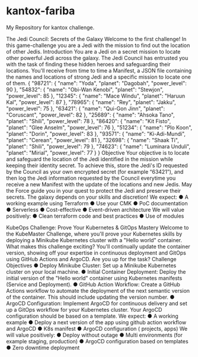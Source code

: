 # kantox-fariba
My Repository for kantox challenge.

The Jedi Council: Secrets of the Galaxy
Welcome to the first challenge! In this game-challenge you are a Jedi with the mission to find
out the location of other Jedis.
Introduction
You are a Jedi on a secret mission to locate other powerful Jedi across the galaxy. The Jedi
Council has entrusted you with the task of finding these hidden heroes and safeguarding
their locations. You'll receive from time to time a Manifest, a JSON file containing the names
and locations of strong Jedi and a specific mission to locate one of them.
{
"98721": {
"name": "Yoda",
"planet": "Dagobah",
"power_level": 90
},
"54832": {
"name": "Obi-Wan Kenobi",
"planet": "Stewjon",
"power_level": 85
},
"12345": {
"name": "Mace Windu",
"planet": "Haruun Kal",
"power_level": 87
},
"78965": {
"name": "Rey",
"planet": "Jakku",
"power_level": 75
},
"63421": {
"name": "Qui-Gon Jinn",
"planet": "Coruscant",
"power_level": 82
},
"25689": {
"name": "Ahsoka Tano",
"planet": "Shili",
"power_level": 78
},
"86420": {
"name": "Kit Fisto",
"planet": "Glee Anselm",
"power_level": 76
},
"51234": {
"name": "Plo Koon",
"planet": "Dorin",
"power_level": 83
},
"93571": {
"name": "Ki-Adi-Mundi",
"planet": "Cerean",
"power_level": 81
},
"32698": {
"name": "Shaak Ti",
"planet": "Shili",
"power_level": 79
},
"74623": {
"name": "Luminara Unduli",
"planet": "Mirial",
"power_level": 77
}
}
Objective
Your objective is to locate and safeguard the location of the Jedi identified in the mission
while keeping their identity secret. To achieve this, store the Jedi's ID requested by the
Council as your own encrypted secret (for example “63421”), and then log the Jedi
information requested by the Council everytime you receive a new Manifest with the update
of the locations and new Jedis.
May the Force guide you in your quest to protect the Jedi and preserve their secrets. The
galaxy depends on your skills and discretion!
We expect:
● A working example using Terraform
● Use your CMK
● PoC documentation
● Serverless
● Cost-effective
● Event-driven architecture
We will value positively:
● Clean terraform code and best practices
● Use of modules


KubeOps Challenge: Prove Your Kubernetes &
GitOps Mastery
Welcome to the KubeMaster Challenge, where you'll prove your Kubernetes skills by
deploying a Minikube Kubernetes cluster with a "Hello world" container. What makes this
challenge exciting? You'll continually update the container version, showing off your
expertise in continuous deployment and GitOps using GitHub Actions and ArgoCD. Are you
up for the task?
Challenge Objectives
● Deploy Minikube Cluster: Set up a Minikube Kubernetes cluster on your local
machine.
● Initial Container Deployment: Deploy the initial version of the "Hello world" container
using Kubernetes manifests (Service and Deployment).
● GitHub Action Workflow: Create a GitHub Actions workflow to automate the
deployment of the next semantic version of the container. This should include
updating the version number.
● ArgoCD Configuration: Implement ArgoCD for continuous delivery and set up a
GitOps workflow for your Kubernetes cluster. Your ArgoCD configuration should be
based on a template.
We expect:
● A working example
● Deploy a next version of the app using github action workflow and ArgoCD
● K8s manifest
● ArgoCD configuration ( projects, apps)
We will value positively:
● Deploy without outage
● Multi environments (for example staging, production)
● ArgoCD configuration based on templates
● Zero downtime deployment

